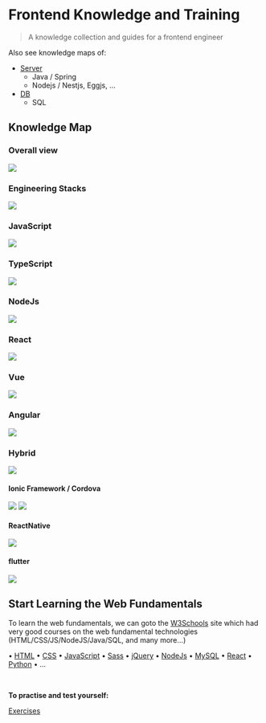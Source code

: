 # Frontend Knowledge and Training

> A knowledge collection and guides for a frontend engineer

Also see knowledge maps of:<br/>
* [Server](./Server/readme.md)
  * Java / Spring
  * Nodejs / Nestjs, Eggjs, ...
* [DB](./DB/readme.md)
  * SQL

## Knowledge Map

### Overall view

<img src="./imgs/前端主流技术栈.jpeg" />

### Engineering Stacks

<img src="./imgs/前端工程化体系.jpeg" />

### JavaScript
<img src="./imgs/js.png" />

### TypeScript
<img src="./imgs/ts.png" />

### NodeJs

<img src="./imgs/nodejs.jpeg" />

### React

<img src="./imgs/reactjs-stack.png" />

### Vue
<img src="./imgs/vuejs-stack.png" />

### Angular
<img src="./imgs/angularjs-stack.png" />

### Hybrid
<img src="./imgs/前端跨平台.png" />

#### Ionic Framework / Cordova
<img src="./imgs/ionic.png" />
<img src="./imgs/cordova.png" />

#### ReactNative
<img src="./imgs/react-native.png" />

#### flutter
<img src="./imgs/flutter.png" />

## Start Learning the Web Fundamentals

To learn the web fundamentals, we can goto the [W3Schools](https://www.w3schools.com) site which had very good courses on the web fundamental technologies (HTML/CSS/JS/NodeJS/Java/SQL, and many more...)

• [HTML](https://www.w3schools.com/html/default.asp)
• [CSS](https://www.w3schools.com/css/default.asp)
• [JavaScript](https://www.w3schools.com/js/default.asp)
• [Sass](https://www.w3schools.com/sass/default.php)
• [jQuery](https://www.w3schools.com/jquery/default.asp)
• [NodeJs](https://www.w3schools.com/nodejs/default.asp)
• [MySQL](https://www.w3schools.com/mysql/default.asp)
• [React](https://www.w3schools.com/react/default.asp)
• [Python](https://www.w3schools.com/python/default.asp)
• ...

<br/>

**To practise and test yourself:**

[Exercises](https://www.w3schools.com/exercises/index.php)
